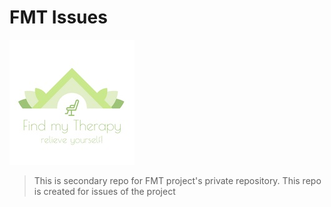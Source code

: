 # FMT Issues
![Find my Therapy](github_project_readme.png) 
> This is secondary repo for FMT project's private repository. This repo is created for issues of the project

